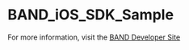 # BAND_iOS_SDK_Sample

For more information, visit the [BAND Developer Site](http://developers.band.us)
